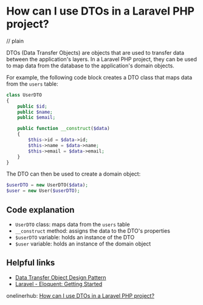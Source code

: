 # How can I use DTOs in a Laravel PHP project?
// plain

DTOs (Data Transfer Objects) are objects that are used to transfer data between the application's layers. In a Laravel PHP project, they can be used to map data from the database to the application's domain objects.

For example, the following code block creates a DTO class that maps data from the `users` table:
```php
class UserDTO
{
    public $id;
    public $name;
    public $email;

    public function __construct($data)
    {
        $this->id = $data->id;
        $this->name = $data->name;
        $this->email = $data->email;
    }
}
```

The DTO can then be used to create a domain object:
```php
$userDTO = new UserDTO($data);
$user = new User($userDTO);
```

## Code explanation

- `UserDTO` class: maps data from the `users` table
- `__construct` method: assigns the data to the DTO's properties
- `$userDTO` variable: holds an instance of the DTO
- `$user` variable: holds an instance of the domain object

## Helpful links
- [Data Transfer Object Design Pattern](https://refactoring.guru/design-patterns/data-transfer-object)
- [Laravel - Eloquent: Getting Started](https://laravel.com/docs/7.x/eloquent#getting-started)

onelinerhub: [How can I use DTOs in a Laravel PHP project?](https://onelinerhub.com/php-laravel/how-can-i-use-dtos-in-a-laravel-php-project)